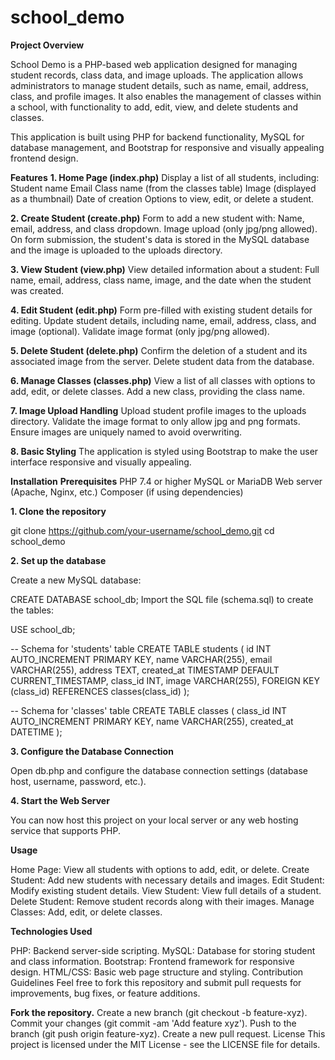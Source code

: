 # school_demo
**Project Overview**

School Demo is a PHP-based web application designed for managing student records, class data, and image uploads. The application allows administrators to manage student details, such as name, email, address, class, and profile images. It also enables the management of classes within a school, with functionality to add, edit, view, and delete students and classes.

This application is built using PHP for backend functionality, MySQL for database management, and Bootstrap for responsive and visually appealing frontend design.

**Features**
**1. Home Page (index.php)**
    Display a list of all students, including:
      Student name
      Email
      Class name (from the classes table)
      Image (displayed as a thumbnail)
      Date of creation
      Options to view, edit, or delete a student.
      
**2. Create Student (create.php)**
    Form to add a new student with:
      Name, email, address, and class dropdown.
      Image upload (only jpg/png allowed).
      On form submission, the student's data is stored in the MySQL database and the image is uploaded to the uploads directory.
      
**3. View Student (view.php)**
    View detailed information about a student:
      Full name, email, address, class name, image, and the date when the student was created.
      
**4. Edit Student (edit.php)**
    Form pre-filled with existing student details for editing.
    Update student details, including name, email, address, class, and image (optional).
    Validate image format (only jpg/png allowed).
    
**5. Delete Student (delete.php)**
    Confirm the deletion of a student and its associated image from the server.
    Delete student data from the database.
    
**6. Manage Classes (classes.php)**
    View a list of all classes with options to add, edit, or delete classes.
    Add a new class, providing the class name.
    
**7. Image Upload Handling**
    Upload student profile images to the uploads directory.
    Validate the image format to only allow jpg and png formats.
    Ensure images are uniquely named to avoid overwriting.
    
**8. Basic Styling**
    The application is styled using Bootstrap to make the user interface responsive and visually appealing.
    
**Installation**
  **Prerequisites**
      PHP 7.4 or higher
      MySQL or MariaDB
      Web server (Apache, Nginx, etc.)
      Composer (if using dependencies)
      
**1. Clone the repository**

git clone https://github.com/your-username/school_demo.git
cd school_demo

**2. Set up the database**

Create a new MySQL database:

CREATE DATABASE school_db;
Import the SQL file (schema.sql) to create the tables:

USE school_db;

-- Schema for 'students' table
CREATE TABLE students (
    id INT AUTO_INCREMENT PRIMARY KEY,
    name VARCHAR(255),
    email VARCHAR(255),
    address TEXT,
    created_at TIMESTAMP DEFAULT CURRENT_TIMESTAMP,
    class_id INT,
    image VARCHAR(255),
    FOREIGN KEY (class_id) REFERENCES classes(class_id)
);

-- Schema for 'classes' table
CREATE TABLE classes (
    class_id INT AUTO_INCREMENT PRIMARY KEY,
    name VARCHAR(255),
    created_at DATETIME
);

**3. Configure the Database Connection**

Open db.php and configure the database connection settings (database host, username, password, etc.).


<?php
$con = mysqli_connect("localhost", "root", "", "school_db");

if (!$con) {
    die("Connection failed: " . mysqli_connect_error());
}
?>

**4. Start the Web Server**

You can now host this project on your local server or any web hosting service that supports PHP.

**Usage**

Home Page: View all students with options to add, edit, or delete.
Create Student: Add new students with necessary details and images.
Edit Student: Modify existing student details.
View Student: View full details of a student.
Delete Student: Remove student records along with their images.
Manage Classes: Add, edit, or delete classes.

**Technologies Used**

PHP: Backend server-side scripting.
MySQL: Database for storing student and class information.
Bootstrap: Frontend framework for responsive design.
HTML/CSS: Basic web page structure and styling.
Contribution Guidelines
Feel free to fork this repository and submit pull requests for improvements, bug fixes, or feature additions.

**Fork the repository.**
Create a new branch (git checkout -b feature-xyz).
Commit your changes (git commit -am 'Add feature xyz').
Push to the branch (git push origin feature-xyz).
Create a new pull request.
License
This project is licensed under the MIT License - see the LICENSE file for details.

